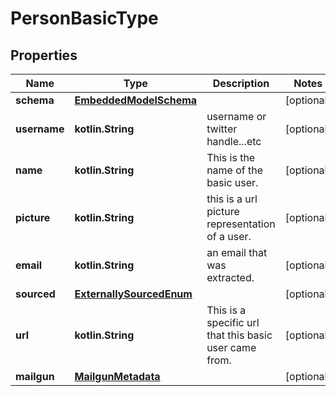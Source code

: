 
# PersonBasicType

## Properties
Name | Type | Description | Notes
------------ | ------------- | ------------- | -------------
**schema** | [**EmbeddedModelSchema**](EmbeddedModelSchema) |  |  [optional]
**username** | **kotlin.String** | username or twitter handle...etc |  [optional]
**name** | **kotlin.String** | This is the name of the basic user. |  [optional]
**picture** | **kotlin.String** | this is a url picture representation of a user. |  [optional]
**email** | **kotlin.String** | an email that was extracted. |  [optional]
**sourced** | [**ExternallySourcedEnum**](ExternallySourcedEnum) |  |  [optional]
**url** | **kotlin.String** | This is a specific url that this basic user came from. |  [optional]
**mailgun** | [**MailgunMetadata**](MailgunMetadata) |  |  [optional]



